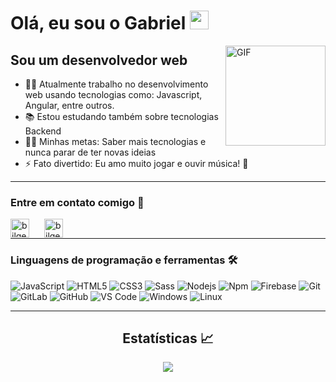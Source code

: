# Olá, eu sou o Gabriel <img width="30px" src="https://media.tenor.com/images/3b388fe03da271d2674faf85eb7c3fcd/tenor.gif" />

<img align="right" alt="GIF" height="160px" src="https://raw.githubusercontent.com/MicaelliMedeiros/micaellimedeiros/master/image/computer-illustration.png" />

## Sou um desenvolvedor web

- 👨‍💻 Atualmente trabalho no desenvolvimento web usando tecnologias como: Javascript, Angular, entre outros.
- 📚 Estou estudando também sobre tecnologias Backend
- 💪🏼 Minhas metas: Saber mais tecnologias e nunca parar de ter novas ideias
- ⚡ Fato divertido: Eu amo muito jogar e ouvir música! 🎵 

---

### Entre em contato comigo 📝

[<img align="left" style="margin-right: 24px" alt="bilgehangecici | LinkedIn" height="30px" src="https://www.flaticon.com/svg/static/icons/svg/725/725337.svg"/>](https://www.linkedin.com/in/gabriel-buchalla/)
[<img align="left" style="margin-right: 24px" alt="bilgehangecici | Instagram" height="30px" src="https://image.flaticon.com/icons/svg/725/725278.svg" />](https://www.instagram.com/gabrielbuchalla/)

<br />

---

### Linguagens de programação e ferramentas 🛠 

![JavaScript](https://img.shields.io/badge/-JavaScript-%23F7DF1C?style=flat-square&logo=javascript&logoColor=000000&labelColor=%23F7DF1C&color=%23FFCE5A)
![HTML5](https://img.shields.io/badge/-HTML5-%23E44D27?style=flat-square&logo=html5&logoColor=ffffff)
![CSS3](https://img.shields.io/badge/-CSS3-%231572B6?style=flat-square&logo=css3)
![Sass](https://img.shields.io/badge/-Sass-%23CC6699?style=flat-square&logo=sass&logoColor=ffffff)
![Nodejs](https://img.shields.io/badge/-Nodejs-339933?style=flat-square&logo=Node.js&logoColor=ffffff)
![Npm](https://img.shields.io/badge/-npm-CB3837?style=flat-square&logo=npm)
![Firebase](https://img.shields.io/badge/-Firebase-FFCA28?style=flat-square&logo=firebase&logoColor=ffffff)
![Git](https://img.shields.io/badge/-Git-%23F05032?style=flat-square&logo=git&logoColor=%23ffffff)
![GitLab](https://img.shields.io/badge/-GitLab-FCA121?style=flat-square&logo=gitlab)
![GitHub](https://img.shields.io/badge/-GitHub-181717?style=flat-square&logo=github)
![VS Code](http://img.shields.io/badge/-VS%20Code-007ACC?style=flat-square&logo=visual-studio-code&logoColor=ffffff)
![Windows](http://img.shields.io/badge/-Windows-0078D6?style=flat-square&logo=windows&logoColor=ffffff)
![Linux](https://img.shields.io/badge/-Linux-FFA400?style=flat-square&logo=linux&logoColor=ffffff)
<br/>

---


  <h2 align="center"> Estatísticas 📈 </h2>
  
  <div align="center"> 
    <a href="">
      <img align="center" src="https://github-readme-stats.vercel.app/api/top-langs/?username=gaabs009&theme=react&line_height=40&hide=css"/>
    </a>
</div

<br/>
